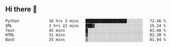 ## Hi there 👋

<!--
**alihaqberdi/alihaqberdi** is a ✨ _special_ ✨ repository because its `README.md` (this file) appears on your GitHub profile.

Here are some ideas to get you started:

- 🔭 I’m currently working on ...
- 🌱 I’m currently learning ...
- 👯 I’m looking to collaborate on ...
- 🤔 I’m looking for help with ...
- 💬 Ask me about ...
- 📫 How to reach me: ...
- 😄 Pronouns: ...
- ⚡ Fun fact: ...
-->

<!--START_SECTION:waka-->

```txt
Python             16 hrs 3 mins   ██████████████████░░░░░░░   72.46 %
XML                3 hrs 22 mins   ███▓░░░░░░░░░░░░░░░░░░░░░   15.24 %
Text               45 mins         █░░░░░░░░░░░░░░░░░░░░░░░░   03.40 %
HTML               31 mins         ▓░░░░░░░░░░░░░░░░░░░░░░░░   02.38 %
Bash               25 mins         ▒░░░░░░░░░░░░░░░░░░░░░░░░   01.94 %
```

<!--END_SECTION:waka-->
